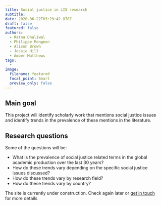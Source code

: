 ```yaml
---
title: Social justice in LIS research
subtitle: 
date: 2020-06-22T03:29:42.878Z
draft: false
featured: false
authors:
  - Ratna Dhaliwal
  - Philippe Mongeon
  - Alison Brown
  - Jessie Hill
  - Amber Matthews
tags:
  -
image:
  filename: featured
  focal_point: Smart
  preview_only: false
---
```


## Main goal
This project will identify scholarly work that mentions social justice issues and identify trends in the prevalence of these mentions in the literature.

## Research questions
Some of the questions will be:
- What is the prevalence of social justice related terms in the global academic production over the last 30 years? 
- How do these trends vary depending on the specific social justice issues discussed?
- How do these trends vary by research field?
- How do these trends vary by country?

The site is currently under construction. Check again later or [get in touch](https://qsslab.ca/#contact) for more details.
